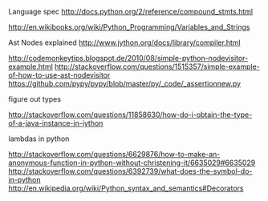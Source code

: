 
Language spec
http://docs.python.org/2/reference/compound_stmts.html

http://en.wikibooks.org/wiki/Python_Programming/Variables_and_Strings

Ast Nodes explained
http://www.jython.org/docs/library/compiler.html


http://codemonkeytips.blogspot.de/2010/08/simple-python-nodevisitor-example.html
http://stackoverflow.com/questions/1515357/simple-example-of-how-to-use-ast-nodevisitor
https://github.com/pypy/pypy/blob/master/py/_code/_assertionnew.py



figure out types

http://stackoverflow.com/questions/11858630/how-do-i-obtain-the-type-of-a-java-instance-in-jython

lambdas in python

http://stackoverflow.com/questions/6629876/how-to-make-an-anonymous-function-in-python-without-christening-it/6635029#6635029
http://stackoverflow.com/questions/6392739/what-does-the-symbol-do-in-python
http://en.wikipedia.org/wiki/Python_syntax_and_semantics#Decorators